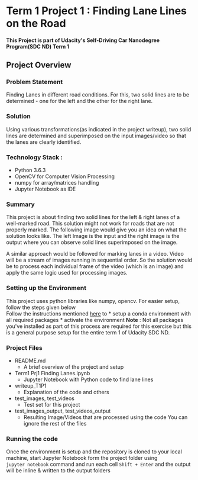 
# **Term 1 Project 1 : Finding Lane Lines on the Road** 

#### This Project is part of Udacity's Self-Driving Car Nanodegree Program(SDC ND) Term 1

## Project Overview


### **Problem Statement** <br/>
Finding Lanes in different road conditions. For this, two solid lines are to be determined - one for the left and the other for the right lane.

### **Solution** <br/>
Using various transformations(as indicated in the project writeup), two solid lines are determined and superimposed on the input images/video so that the lanes are clearly identified.

### **Technology Stack** :
  * Python 3.6.3
  * OpenCV for Computer Vision Processing
  * numpy for array/matrices handling
  * Jupyter Notebook as IDE
  
### **Summary**<br/>
This project is about finding two solid lines for the left & right lanes of a well-marked road. This solution might not work for roads that are not properly marked.
The following image would give you an idea on what the solution looks like. The left Image is the input and the right image is the output where you can observe solid lines superimposed on the image.

A similar approach would be followed for marking lanes in a video. Video will be a stream of images running in sequential order. So the solution would be to process each individual frame of the video (which is an image) and apply the same logic used for processing images.

### **Setting up the Environment** <br/>
This project uses python libraries like numpy, opencv. For easier setup, follow the steps given below<br/>
Follow the instructions mentioned [here](https://github.com/udacity/CarND-Term1-Starter-Kit/blob/master/doc/configure_via_anaconda.md) to 
	* setup a conda environment with all required packages
	* activate the environment
**Note** : Not all packages you've installed as part of this process are required for this exercise but this is a general purpose setup for the entire term 1 of Udacity SDC ND.

### **Project Files** <br/>
* README.md 
    * A brief overview of the project and setup
* Term1 Prj1 Finding Lanes.ipynb 
    * Jupyter Notebook with Python code to find lane lines
* writeup_T1P1 
    * Explanation of the code and others
* test_images, test_videos 
    * Test set for this project
* test_images_output, test_videos_output 
    * Resulting Image/Videos that are processed using the code
You can ignore the rest of the files

### **Running the code** <br/>
Once the environment is setup and the repository is cloned to your local machine, start Jupyter Notebook form the project folder using <br/> `jupyter notebook` command and run each cell `Shift + Enter` and the output will be inline & written to the output folders
